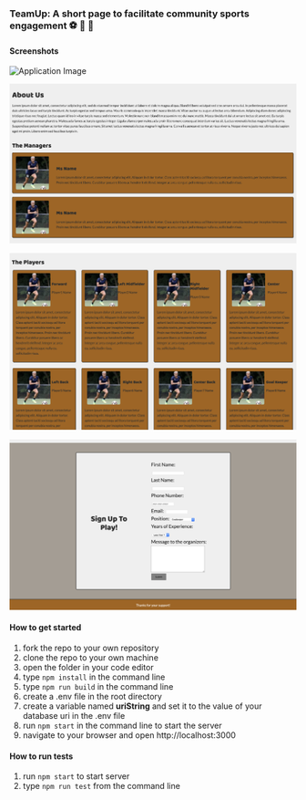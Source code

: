 ### TeamUp: A short page to facilitate community sports engagement :soccer: :basketball: :football:

#### Screenshots

![Application Image](/screenshots/app1.png)

![Application Image](/screenshots/app2.png)

![Application Image](/screenshots/app3.png)

![Application Image](/screenshots/app4.png)


#### How to get started
1) fork the repo to your own repository
2) clone the repo to your own machine
3) open the folder in your code editor
4) type `npm install` in the command line
5) type `npm run build` in the command line
6) create a .env file in the root directory
7) create a variable named **uriString** and set it to the value of your database uri in the .env file
8) run `npm start` in the command line to start the server
9) navigate to your browser and open http://localhost:3000

#### How to run tests
1) run `npm start` to start server
2) type `npm run test` from the command line



